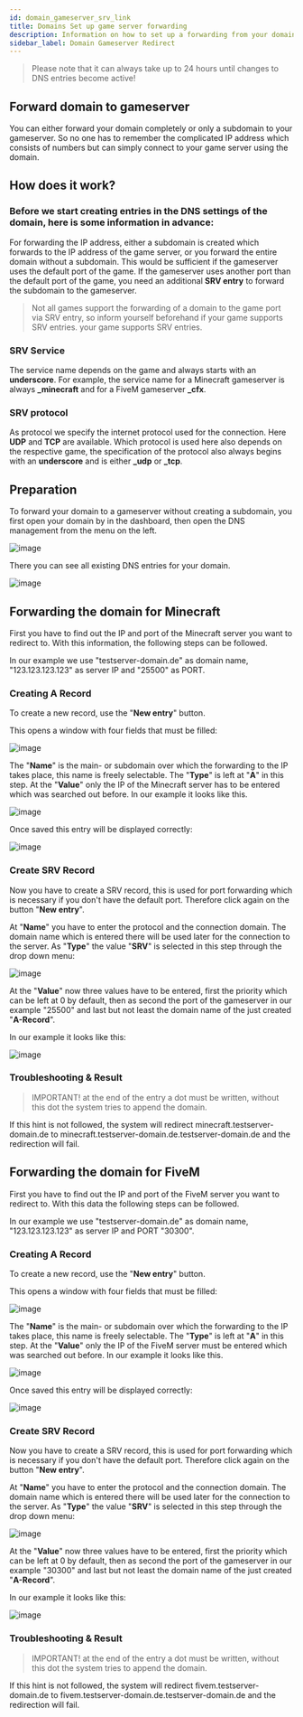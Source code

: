 ```yaml
---
id: domain_gameserver_srv_link
title: Domains Set up game server forwarding
description: Information on how to set up a forwarding from your domain to a game server - ZAP-Hosting.com documentation
sidebar_label: Domain Gameserver Redirect
---
```


> Please note that it can always take up to 24 hours until changes to DNS entries become active!

## Forward domain to gameserver
You can either forward your domain completely or only a subdomain to your gameserver.
So no one has to remember the complicated IP address which consists of numbers but can simply connect to your game server using the domain.

## How does it work?

### Before we start creating entries in the DNS settings of the domain, here is some information in advance:
For forwarding the IP address, either a subdomain is created which forwards to the IP address of the game server, or you forward the entire domain without a subdomain.
This would be sufficient if the gameserver uses the default port of the game.
If the gameserver uses another port than the default port of the game, you need an additional **SRV entry** to forward the subdomain to the gameserver.

> Not all games support the forwarding of a domain to the game port via SRV entry, so inform yourself beforehand if your game supports SRV entries. 
your game supports SRV entries.


### SRV Service
The service name depends on the game and always starts with an **underscore**.
For example, the service name for a Minecraft gameserver is always **_minecraft** and for a FiveM gameserver **_cfx**.


### SRV protocol
As protocol we specify the internet protocol used for the connection. Here **UDP** and **TCP** are available.
Which protocol is used here also depends on the respective game, the specification of the protocol also always begins
with an **underscore** and is either **_udp** or **_tcp**.

## Preparation
To forward your domain to a gameserver without creating a subdomain, you first open your domain by
in the dashboard, then open the DNS management from the menu on the left.

![image](https://user-images.githubusercontent.com/13604413/172062132-fbd375ad-4fee-4c28-af6f-370005f560eb.png)


There you can see all existing DNS entries for your domain.

![image](https://user-images.githubusercontent.com/13604413/172062190-77af42af-4639-4908-91d5-1320684049a9.png)


## Forwarding the domain for Minecraft
First you have to find out the IP and port of the Minecraft server you want to redirect to.
With this information, the following steps can be followed.

In our example we use "testserver-domain.de" as domain name, "123.123.123.123" as server IP and "25500" as PORT.

### Creating A Record
To create a new record, use the "**New entry**" button.

This opens a window with four fields that must be filled:

![image](https://user-images.githubusercontent.com/13604413/172062215-06dc635b-eec9-4ad2-9901-0b7554b7e7b9.png)


The "**Name**" is the main- or subdomain over which the forwarding to the IP takes place, this name is freely selectable. The "**Type**" is left at "**A**" in this step. At the "**Value**" only the IP of the Minecraft server has to be entered which was searched out before.
In our example it looks like this.

![image](https://user-images.githubusercontent.com/13604413/172062230-a8019e62-9c82-4601-af01-ac5340c1cba5.png)

Once saved this entry will be displayed correctly:

![image](https://user-images.githubusercontent.com/13604413/172062255-ea720a1b-65e1-4eb3-bf65-bfd83fb03a6c.png)


### Create SRV Record
Now you have to create a SRV record, this is used for port forwarding which is necessary if you don't have the default port.
Therefore click again on the button "**New entry**". 

At "**Name**" you have to enter the protocol and the connection domain. The domain name which is entered there will be used later for the connection to the server. As "**Type**" the value "**SRV**" is selected in this step through the drop down menu:

![image](https://user-images.githubusercontent.com/13604413/172062272-0394edff-aa9c-4587-9a17-77ac74dc3cb5.png)


At the "**Value**" now three values have to be entered, first the priority which can be left at 0 by default, then as second the port of the gameserver in our example "25500" and last but not least the domain name of the just created "**A-Record**".

In our example it looks like this:

![image](https://user-images.githubusercontent.com/13604413/172062452-ec6e0fdb-5c6d-4a30-b578-933f5da0446d.png)


### Troubleshooting & Result
> IMPORTANT! at the end of the entry a dot must be written, without this dot the system tries to append the domain. 

If this hint is not followed, the system will redirect minecraft.testserver-domain.de to minecraft.testserver-domain.de.testserver-domain.de and the redirection will fail.

## Forwarding the domain for FiveM
First you have to find out the IP and port of the FiveM server you want to redirect to.
With this data the following steps can be followed.

In our example we use "testserver-domain.de" as domain name, "123.123.123.123" as server IP and PORT "30300".

### Creating A Record
To create a new record, use the "**New entry**" button.

This opens a window with four fields that must be filled:

![image](https://user-images.githubusercontent.com/13604413/172062501-ad0a0629-3c36-480e-96bb-1c09960d7e78.png)


The "**Name**" is the main- or subdomain over which the forwarding to the IP takes place, this name is freely selectable. The "**Type**" is left at "**A**" in this step. At the "**Value**" only the IP of the FiveM server must be entered which was searched out before.
In our example it looks like this.

![image](https://user-images.githubusercontent.com/13604413/172062490-cf3bab81-573c-448a-98a1-fcd12ec0823d.png)


Once saved this entry will be displayed correctly:

![image](https://user-images.githubusercontent.com/13604413/172062510-8b24fc94-49fa-440e-abb2-7cff693be8d2.png)


### Create SRV Record
Now you have to create a SRV record, this is used for port forwarding which is necessary if you don't have the default port.
Therefore click again on the button "**New entry**".

At "**Name**" you have to enter the protocol and the connection domain. The domain name which is entered there will be used later for the connection to the server. As "**Type**" the value "**SRV**" is selected in this step through the drop down menu:

![image](https://user-images.githubusercontent.com/13604413/172062652-3400e743-37ba-4906-8c30-8162d05c865c.png)


At the "**Value**" now three values have to be entered, first the priority which can be left at 0 by default, then as second the port of the gameserver in our example "30300" and last but not least the domain name of the just created "**A-Record**".

In our example it looks like this:

![image](https://user-images.githubusercontent.com/13604413/172062644-89dcfad2-073c-435f-839d-115dba26bf94.png)


### Troubleshooting & Result
> IMPORTANT! at the end of the entry a dot must be written, without this dot the system tries to append the domain. 

If this hint is not followed, the system will redirect fivem.testserver-domain.de to fivem.testserver-domain.de.testserver-domain.de and the redirection will fail.
